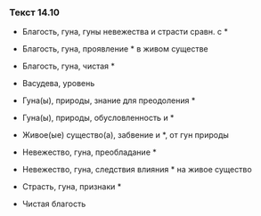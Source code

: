 ### Текст 14.10

- Благость, гуна, гуны невежества и страсти сравн. с *

- Благость, гуна, проявление * в живом существе

- Благость, гуна, чистая *

- Васудева, уровень

- Гуна(ы), природы, знание для преодоления *

- Гуна(ы), природы, обусловленность и *

- Живое(ые) существо(а), забвение и *, от гун природы

- Невежество, гуна, преобладание *

- Невежество, гуна, следствия влияния * на живое существо

- Страсть, гуна, признаки *

- Чистая благость
	
